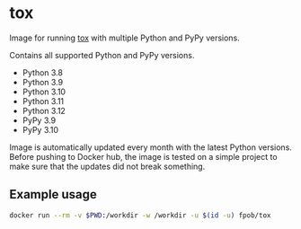 # tox

Image for running [tox](https://tox.readthedocs.org/en/latest/) with multiple
Python and PyPy versions.

Contains all supported Python and PyPy versions.

* Python 3.8
* Python 3.9
* Python 3.10
* Python 3.11
* Python 3.12
* PyPy 3.9
* PyPy 3.10

Image is automatically updated every month with the latest Python versions.
Before pushing to Docker hub, the image is tested on a simple project to make
sure that the updates did not break something.

## Example usage

```sh
docker run --rm -v $PWD:/workdir -w /workdir -u $(id -u) fpob/tox
```
